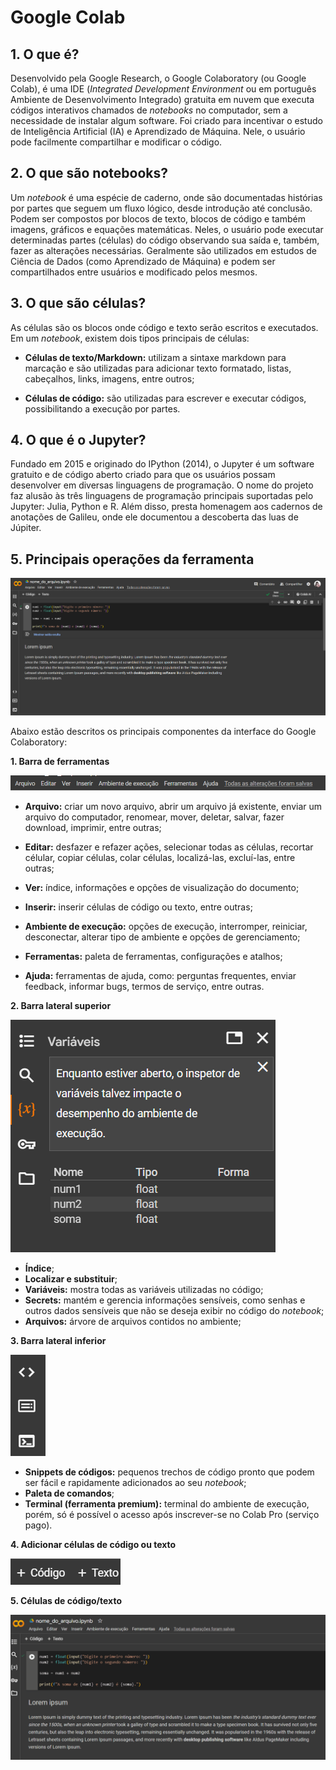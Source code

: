 # Google Colab

## 1. O que é?

Desenvolvido pela Google Research, o Google Colaboratory (ou Google Colab), é uma IDE (_Integrated Development Environment_ ou em português Ambiente de Desenvolvimento Integrado) gratuita em nuvem que executa códigos interativos chamados de _notebooks_ no computador, sem a necessidade de instalar algum software. Foi criado para incentivar o estudo de Inteligência Artificial (IA) e Aprendizado de Máquina. Nele, o usuário pode facilmente compartilhar e modificar o código.

## 2. O que são notebooks?

Um _notebook_ é uma espécie de caderno, onde são documentadas histórias por partes que seguem um fluxo lógico, desde introdução até conclusão. Podem ser compostos por blocos de texto, blocos de código e também imagens, gráficos e equações matemáticas. Neles, o usuário pode executar determinadas partes (células) do código observando sua saída e, também, fazer as alterações necessárias. Geralmente são utilizados em estudos de Ciência de Dados (como Aprendizado de Máquina) e podem ser compartilhados entre usuários e modificado pelos mesmos.

## 3. O que são células?

As células são os blocos onde código e texto serão escritos e executados. Em um _notebook_, existem dois tipos principais de células:

- **Células de texto/Markdown:** utilizam a sintaxe markdown para marcação e são utilizadas para adicionar texto formatado, listas, cabeçalhos, links, imagens, entre outros;

- **Células de código:** são utilizadas para escrever e executar códigos, possibilitando a execução por partes.

## 4. O que é o Jupyter?

Fundado em 2015 e originado do IPython (2014), o Jupyter é um software gratuito e de código aberto criado para que os usuários possam desenvolver em diversas linguagens de programação. O nome do projeto faz alusão às três linguagens de programação principais suportadas pelo Jupyter: Julia, Python e R. Além disso, presta homenagem aos cadernos de anotações de Galileu, onde ele documentou a descoberta das luas de Júpiter.

## 5. Principais operações da ferramenta

![Interface Google Colab](../images/interface-google-colab.png)

Abaixo estão descritos os principais componentes da interface do Google Colaboratory:

**1. Barra de ferramentas**

![Barra de ferramentas Google Colab](../images/barra-ferramentas-google-colab.png)

- **Arquivo:** criar um novo arquivo, abrir um arquivo já existente, enviar um arquivo do computador, renomear, mover, deletar, salvar, fazer download, imprimir, entre outras;

- **Editar:** desfazer e refazer ações, selecionar todas as células, recortar célular, copiar células, colar células, localizá-las, excluí-las, entre outras;

- **Ver:** índice, informações e opções de visualização do documento;

- **Inserir:** inserir células de código ou texto, entre outras;

- **Ambiente de execução:** opções de execução, interromper, reiniciar, desconectar, alterar tipo de ambiente e opções de gerenciamento;

- **Ferramentas:** paleta de ferramentas, configurações e atalhos;

- **Ajuda:** ferramentas de ajuda, como: perguntas frequentes, enviar feedback, informar bugs, termos de serviço, entre outras.

**2. Barra lateral superior**

![Barra lateral superior Google Colab](../images/barra-lateral-superior-google-colab.png)

- **Índice**;
- **Localizar e substituir**;
- **Variáveis:** mostra todas as variáveis utilizadas no código;
- **Secrets:** mantém e gerencia informações sensíveis, como senhas e outros dados sensíveis que não se deseja exibir no código do _notebook_;
- **Arquivos:** árvore de arquivos contidos no ambiente;

**3. Barra lateral inferior**

![Barra lateral inferior Goggle Colab](../images/barra-lateral-inferior-google-colab.png)

- **Snippets de códigos:** pequenos trechos de código pronto que podem ser fácil e rapidamente adicionados ao seu _notebook_;
- **Paleta de comandos**;
- **Terminal (ferramenta premium):** terminal do ambiente de execução, porém, só é possível o acesso após inscrever-se no Colab Pro (serviço pago).

**4. Adicionar células de código ou texto**

![Adicionar células de código ou texto Google Colab](../images/celula-codigo-texto-google-colab.png)

**5. Células de código/texto**

![Gif demonstração código Google Colab (Python) rodando](../images/demonstrativo-codigo-google-colab.gif)
